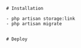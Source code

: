     # Installation
    
    - php artisan storage:link
    - php artisan migrate
    

    # Deploy
